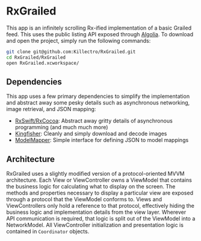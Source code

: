 # RxGrailed

This app is an infinitely scrolling Rx-ified implementation of a basic Grailed feed. This uses the public listing API exposed through [Algolia](https://www.algolia.com/doc/api-client/swift/getting-started/). To download and open the project, simply run the following commands:

```sh
git clone git@github.com:Killectro/RxGrailed.git
cd RxGrailed/RxGrailed
open RxGrailed.xcworkspace/
```

## Dependencies

This app uses a few primary dependencies to simplify the implementation and abstract away some pesky details such as asynchronous networking, image retrieval, and JSON mapping:

- [RxSwift/RxCocoa](https://github.com/ReactiveX/RxSwift/): Abstract away gritty details of asynchronous programming (and much much more)
- [Kingfisher](https://github.com/onevcat/Kingfisher): Cleanly and simply download and decode images
- [ModelMapper](https://github.com/lyft/mapper): Simple interface for defining JSON to model mappings

## Architecture

RxGrailed uses a slightly modified version of a protocol-oriented MVVM architecture. Each View or ViewController owns a ViewModel that contains the business logic for calculating what to display on the screen. The methods and properties necessary to display a particular view are exposed through a protocol that the ViewModel conforms to. Views and ViewControllers only hold a reference to that protocol, effectively hiding the business logic and implementation details from the view layer. Wherever API communication is required, that logic is split out of the ViewModel into a NetworkModel. All ViewController initialization and presentation logic is contained in `Coordinator` objects.
